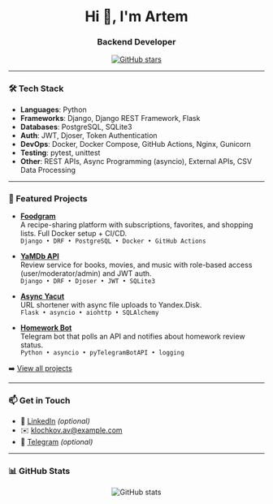 
<h1 align="center">Hi 👋, I'm Artem</h1>
<h3 align="center">Backend Developer</h3>

<p align="center">
  <a href="https://github.com/KlochkovAV?tab=repositories">
    <img src="https://img.shields.io/github/stars/KlochkovAV?style=social" alt="GitHub stars" />
  </a>
</p>

---

### 🛠️ Tech Stack

- **Languages**: Python  
- **Frameworks**: Django, Django REST Framework, Flask  
- **Databases**: PostgreSQL, SQLite3  
- **Auth**: JWT, Djoser, Token Authentication  
- **DevOps**: Docker, Docker Compose, GitHub Actions, Nginx, Gunicorn  
- **Testing**: pytest, unittest  
- **Other**: REST APIs, Async Programming (asyncio), External APIs, CSV Data Processing

---

### 🚀 Featured Projects

- **[Foodgram](https://github.com/KlochkovAV/foodgram)**  
  A recipe-sharing platform with subscriptions, favorites, and shopping lists. Full Docker setup + CI/CD.  
  `Django • DRF • PostgreSQL • Docker • GitHub Actions`

- **[YaMDb API](https://github.com/KlochkovAV/api-yamdb)**  
  Review service for books, movies, and music with role-based access (user/moderator/admin) and JWT auth.  
  `Django • DRF • Djoser • JWT • SQLite3`

- **[Async Yacut](https://github.com/KlochkovAV/async-yacut)**  
  URL shortener with async file uploads to Yandex.Disk.  
  `Flask • asyncio • aiohttp • SQLAlchemy`

- **[Homework Bot](https://github.com/KlochkovAV/homework-bot)**  
  Telegram bot that polls an API and notifies about homework review status.  
  `Python • asyncio • pyTelegramBotAPI • logging`

➡️ [View all projects](https://github.com/KlochkovAV?tab=repositories)

---

### 📫 Get in Touch

- 💼 [LinkedIn](https://www.linkedin.com/in/your-profile) *(optional)*  
- ✉️ klochkov.av@example.com  
- 🐘 [Telegram](https://t.me/your_username) *(optional)*

---

### 📊 GitHub Stats

<p align="center">
  <img src="https://github-readme-stats.vercel.app/api?username=KlochkovAV&show_icons=true&theme=radical" alt="GitHub stats" />
  <img src="https://github-readme-stats.vercel.app/api/top-langs
